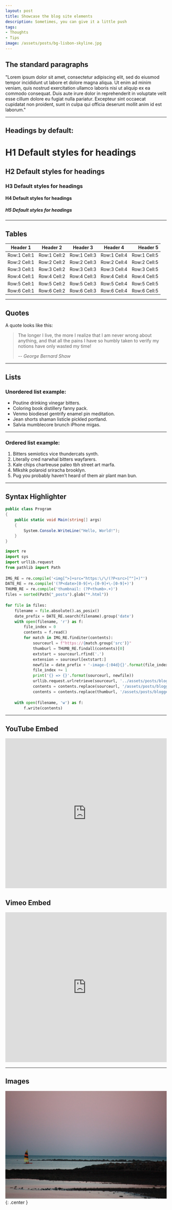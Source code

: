 ```yaml
---
layout: post
title: Showcase the blog site elements
description: Sometimes, you can give it a little push
tags: 
- Thoughts
- Tips
image: /assets/posts/bg-lisbon-skyline.jpg
---
```


## The standard paragraphs
"Lorem ipsum dolor sit amet, consectetur adipiscing elit, sed do eiusmod tempor incididunt ut labore et dolore magna aliqua. Ut enim ad minim veniam, quis nostrud exercitation ullamco laboris nisi ut aliquip ex ea commodo consequat. Duis aute irure dolor in reprehenderit in voluptate velit esse cillum dolore eu fugiat nulla pariatur. Excepteur sint occaecat cupidatat non proident, sunt in culpa qui officia deserunt mollit anim id est laborum."

---

## Headings by default:
# H1 Default styles for headings
## H2 Default styles for headings
### H3 Default styles for headings
#### H4 Default styles for headings
##### H5 Default styles for headings

---

## Tables

| Header 1     | Header 2     |   Header 3   | Header 4     |     Header 5 |
|--------------|--------------|:------------:|--------------|-------------:|
| Row:1 Cell:1 | Row:1 Cell:2 | Row:1 Cell:3 | Row:1 Cell:4 | Row:1 Cell:5 |
| Row:2 Cell:1 | Row:2 Cell:2 | Row:2 Cell:3 | Row:2 Cell:4 | Row:2 Cell:5 |
| Row:3 Cell:1 | Row:3 Cell:2 | Row:3 Cell:3 | Row:3 Cell:4 | Row:3 Cell:5 |
| Row:4 Cell:1 | Row:4 Cell:2 | Row:4 Cell:3 | Row:4 Cell:4 | Row:4 Cell:5 |
| Row:5 Cell:1 | Row:5 Cell:2 | Row:5 Cell:3 | Row:5 Cell:4 | Row:5 Cell:5 |
| Row:6 Cell:1 | Row:6 Cell:2 | Row:6 Cell:3 | Row:6 Cell:4 | Row:6 Cell:5 |

---

## Quotes
A quote looks like this:
> The longer I live, the more I realize that I am never wrong about anything, and that all the pains I have so humbly taken to verify my notions have only wasted my time!
>
> -- <cite>George Bernard Shaw</cite>

---

## Lists

### Unordered list example:
- Poutine drinking vinegar bitters.
- Coloring book distillery fanny pack.
- Venmo biodiesel gentrify enamel pin meditation.
- Jean shorts shaman listicle pickled portland.
- Salvia mumblecore brunch iPhone migas.

---

### Ordered list example:
1. Bitters semiotics vice thundercats synth.
2. Literally cred narwhal bitters wayfarers.
3. Kale chips chartreuse paleo tbh street art marfa.
4. Mlkshk polaroid sriracha brooklyn.
5. Pug you probably haven’t heard of them air plant man bun.

---

## Syntax Highlighter

```cs
public class Program
{
    public static void Main(string[] args)
    {
        System.Console.WriteLine("Hello, World!");
    }
}
```

```python
import re
import sys
import urllib.request
from pathlib import Path

IMG_RE = re.compile('<img[^>]+src="https:\/\/(?P<src>[^"]+)"')
DATE_RE = re.compile('(?P<date>[0-9]+\-[0-9]+\-[0-9]+)')
THUMB_RE = re.compile('thumbnail: (?P<thumb>.+)')
files = sorted(Path("_posts").glob("*.html"))

for file in files:
    filename = file.absolute().as_posix()
    date_prefix = DATE_RE.search(filename).group('date')
    with open(filename, 'r') as f:
        file_index = 0
        contents = f.read()
        for match in IMG_RE.finditer(contents):
            sourceurl = f"https://{match.group('src')}"
            thumburl = THUMB_RE.findall(contents)[0]
            extstart = sourceurl.rfind('.')
            extension = sourceurl[extstart:]
            newfile = date_prefix + '-image-{:04d}{}'.format(file_index, extension)
            file_index += 1
            print('{} => {}'.format(sourceurl, newfile))
            urllib.request.urlretrieve(sourceurl, '../assets/posts/blogger/' + newfile)
            contents = contents.replace(sourceurl, '/assets/posts/blogger/' + newfile)
            contents = contents.replace(thumburl, '/assets/posts/blogger/' + newfile)

    with open(filename, 'w') as f:
        f.write(contents)
```

---

## YouTube Embed

<iframe width="100%" height="468" src="https://www.youtube.com/embed/B3szaVzQx0o?si=WyOlq3ZfHGYs3DWf" title="YouTube video player" frameborder="0" allow="accelerometer; autoplay; clipboard-write; encrypted-media; gyroscope; picture-in-picture; web-share" referrerpolicy="strict-origin-when-cross-origin" allowfullscreen></iframe>


## Vimeo Embed

<iframe width="100%" height="468" src="https://player.vimeo.com/video/148834441?h=9dae3ab297" frameborder="0" allow="autoplay; fullscreen; picture-in-picture" allowfullscreen></iframe>

---

## Images
![bg](/assets/posts/bg-sunshine-coast.jpg){: .center }
